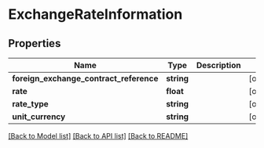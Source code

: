 # ExchangeRateInformation

## Properties
Name | Type | Description | Notes
------------ | ------------- | ------------- | -------------
**foreign_exchange_contract_reference** | **string** |  | [optional] 
**rate** | **float** |  | [optional] 
**rate_type** | **string** |  | [optional] 
**unit_currency** | **string** |  | [optional] 

[[Back to Model list]](../README.md#documentation-for-models) [[Back to API list]](../README.md#documentation-for-api-endpoints) [[Back to README]](../README.md)


